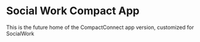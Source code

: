# Social Work Compact App

This is the future home of the CompactConnect app version, customized for SocialWork

